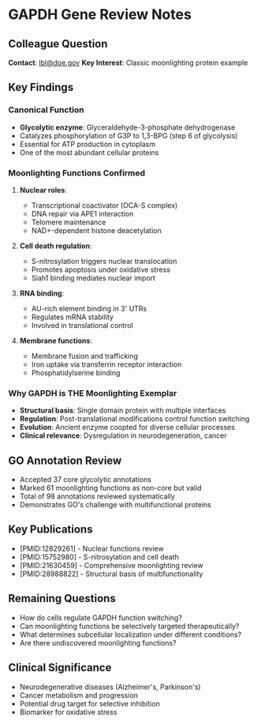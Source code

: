 # GAPDH Gene Review Notes

## Colleague Question
**Contact**: lbl@doe.gov
**Key Interest**: Classic moonlighting protein example

## Key Findings

### Canonical Function
- **Glycolytic enzyme**: Glyceraldehyde-3-phosphate dehydrogenase
- Catalyzes phosphorylation of G3P to 1,3-BPG (step 6 of glycolysis)
- Essential for ATP production in cytoplasm
- One of the most abundant cellular proteins

### Moonlighting Functions Confirmed
1. **Nuclear roles**:
   - Transcriptional coactivator (OCA-S complex)
   - DNA repair via APE1 interaction
   - Telomere maintenance
   - NAD+-dependent histone deacetylation

2. **Cell death regulation**:
   - S-nitrosylation triggers nuclear translocation
   - Promotes apoptosis under oxidative stress
   - Siah1 binding mediates nuclear import

3. **RNA binding**:
   - AU-rich element binding in 3' UTRs
   - Regulates mRNA stability
   - Involved in translational control

4. **Membrane functions**:
   - Membrane fusion and trafficking
   - Iron uptake via transferrin receptor interaction
   - Phosphatidylserine binding

### Why GAPDH is THE Moonlighting Exemplar
- **Structural basis**: Single domain protein with multiple interfaces
- **Regulation**: Post-translational modifications control function switching
- **Evolution**: Ancient enzyme coopted for diverse cellular processes
- **Clinical relevance**: Dysregulation in neurodegeneration, cancer

## GO Annotation Review
- Accepted 37 core glycolytic annotations
- Marked 61 moonlighting functions as non-core but valid
- Total of 98 annotations reviewed systematically
- Demonstrates GO's challenge with multifunctional proteins

## Key Publications
- [PMID:12829261] - Nuclear functions review
- [PMID:15752980] - S-nitrosylation and cell death
- [PMID:21630459] - Comprehensive moonlighting review
- [PMID:28988822] - Structural basis of multifunctionality

## Remaining Questions
- How do cells regulate GAPDH function switching?
- Can moonlighting functions be selectively targeted therapeutically?
- What determines subcellular localization under different conditions?
- Are there undiscovered moonlighting functions?

## Clinical Significance
- Neurodegenerative diseases (Alzheimer's, Parkinson's)
- Cancer metabolism and progression
- Potential drug target for selective inhibition
- Biomarker for oxidative stress